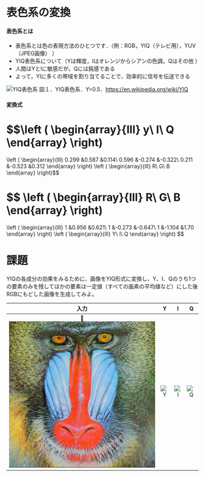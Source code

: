 # 表色系の変換

#### 表色系とは
- 表色系とは色の表現方法のひとつです．（例：RGB，YIQ（テレビ用），YUV（JPEG画像）
）
- YIQ表色系について（Yは輝度，Iはオレンジからシアンの色調，Qはその他
）
- 人間はYとIに敏感だが，Qには鈍感である
- よって，YIに多くの帯域を割り当てることで，効率的に信号を伝送できる

![YIQ表色系](./etc/color_system_fig1.png)
図１．YIQ表色系．Y=0.5．https://en.wikipedia.org/wiki/YIQ


#### 変換式
$$\left ( \begin{array}{lll} y\\ I\\ Q \end{array} \right)
=
\left ( \begin{array}{lll}
0.299 &0.587 &0.114\\
0.596 &-0.274 &-0.322\\
0.211 &-0.523 &0.312
\end{array} \right)
\left ( \begin{array}{lll} R\\ G\\ B \end{array} \right)$$


$$
\left ( \begin{array}{lll} R\\ G\\ B \end{array} \right)
 =
 \left ( \begin{array}{lll}
 1 &0.956 &0.621\\
 1 &-0.273 &-0.647\\
 1 &-1.104 &1.70
 \end{array} \right)
 \left ( \begin{array}{lll} Y\\ I\\ Q \end{array} \right)
$$


# 課題
YIQの各成分の効果をみるために、画像をYIQ形式に変換し、Y、I、Qのうち1つの要素のみを残してほかの要素は一定値（すべての画素の平均値など）にした後RGBにもどした画像を生成してみよ。

|入力|Y|I|Q|
|:-:|:-:|:-:|:-:|
|![input](./imgs/baboon.png)|![Y](./etc/color_system_Y.png)|![I](./etc/color_system_I.png)|![Q](./etc/color_system_Q.png)|